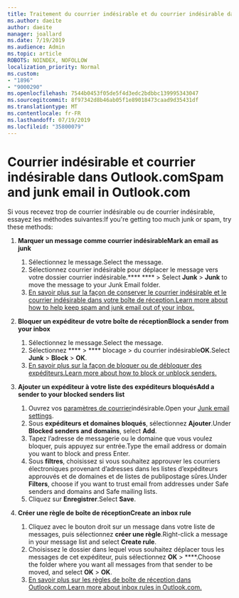 ```yaml
---
title: Traitement du courrier indésirable et du courrier indésirable dans Outlook.com
ms.author: daeite
author: daeite
manager: joallard
ms.date: 7/19/2019
ms.audience: Admin
ms.topic: article
ROBOTS: NOINDEX, NOFOLLOW
localization_priority: Normal
ms.custom:
- "1896"
- "9000290"
ms.openlocfilehash: 7544b0453f05de5f4d3edc2bdbbc139995343047
ms.sourcegitcommit: 8f97342d8b46ab05f1e89018473caad9d35431df
ms.translationtype: MT
ms.contentlocale: fr-FR
ms.lasthandoff: 07/19/2019
ms.locfileid: "35800079"
---
```

# <a name="spam-and-junk-email-in-outlookcom"></a><span data-ttu-id="ba30e-102">Courrier indésirable et courrier indésirable dans Outlook.com</span><span class="sxs-lookup"><span data-stu-id="ba30e-102">Spam and junk email in Outlook.com</span></span>

<span data-ttu-id="ba30e-103">Si vous recevez trop de courrier indésirable ou de courrier indésirable, essayez les méthodes suivantes:</span><span class="sxs-lookup"><span data-stu-id="ba30e-103">If you're getting too much junk or spam, try these methods:</span></span>

1. <span data-ttu-id="ba30e-104">**Marquer un message comme courrier indésirable**</span><span class="sxs-lookup"><span data-stu-id="ba30e-104">**Mark an email as junk**</span></span>
    1. <span data-ttu-id="ba30e-105">Sélectionnez le message.</span><span class="sxs-lookup"><span data-stu-id="ba30e-105">Select the message.</span></span>
    1. <span data-ttu-id="ba30e-106">Sélectionnez courrier indésirable pour déplacer le message vers votre dossier courrier indésirable.\*\*\*\* \*\*\*\* > </span><span class="sxs-lookup"><span data-stu-id="ba30e-106">Select **Junk** > **Junk** to move the message to your Junk Email folder.</span></span>
    1. [<span data-ttu-id="ba30e-107">En savoir plus sur la façon de conserver le courrier indésirable et le courrier indésirable dans votre boîte de réception.</span><span class="sxs-lookup"><span data-stu-id="ba30e-107">Learn more about how to help keep spam and junk email out of your inbox.</span></span>](https://support.office.com/article/a3ece97b-82f8-4a5e-9ac3-e92fa6427ae4?wt.mc_id=Office_Outlook_com_Alchemy)

1. <span data-ttu-id="ba30e-108">**Bloquer un expéditeur de votre boîte de réception**</span><span class="sxs-lookup"><span data-stu-id="ba30e-108">**Block a sender from your inbox**</span></span>
    1. <span data-ttu-id="ba30e-109">Sélectionnez le message.</span><span class="sxs-lookup"><span data-stu-id="ba30e-109">Select the message.</span></span>
    1. <span data-ttu-id="ba30e-110">Sélectionnez \*\*\*\* > \*\*\*\* blocage > du courrier indésirable**OK**.</span><span class="sxs-lookup"><span data-stu-id="ba30e-110">Select **Junk** > **Block** > **OK**.</span></span>
    1. [<span data-ttu-id="ba30e-111">En savoir plus sur la façon de bloquer ou de débloquer des expéditeurs.</span><span class="sxs-lookup"><span data-stu-id="ba30e-111">Learn more about how to block or unblock senders.</span></span>](https://support.office.com/article/afba1c94-77bb-4f50-8b85-057cf52f4d5e?wt.mc_id=Office_Outlook_com_Alchemy)

1. <span data-ttu-id="ba30e-112">**Ajouter un expéditeur à votre liste des expéditeurs bloqués**</span><span class="sxs-lookup"><span data-stu-id="ba30e-112">**Add a sender to your blocked senders list**</span></span>
    1. <span data-ttu-id="ba30e-113">Ouvrez vos [paramètres de courrier](https://outlook.live.com/mail/options/mail/junkEmail/blockedSendersAndDomainsV2)indésirable.</span><span class="sxs-lookup"><span data-stu-id="ba30e-113">Open your [Junk email settings](https://outlook.live.com/mail/options/mail/junkEmail/blockedSendersAndDomainsV2).</span></span>
    1. <span data-ttu-id="ba30e-114">Sous **expéditeurs et domaines bloqués**, sélectionnez **Ajouter**.</span><span class="sxs-lookup"><span data-stu-id="ba30e-114">Under **Blocked senders and domains**, select **Add**.</span></span>
    1. <span data-ttu-id="ba30e-115">Tapez l’adresse de messagerie ou le domaine que vous voulez bloquer, puis appuyez sur entrée.</span><span class="sxs-lookup"><span data-stu-id="ba30e-115">Type the email address or domain you want to block and press Enter.</span></span>
    1. <span data-ttu-id="ba30e-116">Sous **filtres**, choisissez si vous souhaitez approuver les courriers électroniques provenant d’adresses dans les listes d’expéditeurs approuvés et de domaines et de listes de publipostage sûres.</span><span class="sxs-lookup"><span data-stu-id="ba30e-116">Under **Filters**, choose if you want to trust email from addresses under Safe senders and domains and Safe mailing lists.</span></span>
    1. <span data-ttu-id="ba30e-117">Cliquez sur **Enregistrer**.</span><span class="sxs-lookup"><span data-stu-id="ba30e-117">Select **Save**.</span></span>

1. <span data-ttu-id="ba30e-118">**Créer une règle de boîte de réception**</span><span class="sxs-lookup"><span data-stu-id="ba30e-118">**Create an inbox rule**</span></span>
    1. <span data-ttu-id="ba30e-119">Cliquez avec le bouton droit sur un message dans votre liste de messages, puis sélectionnez **créer une règle**.</span><span class="sxs-lookup"><span data-stu-id="ba30e-119">Right-click a message in your message list and select **Create rule**.</span></span>
    1. <span data-ttu-id="ba30e-120">Choisissez le dossier dans lequel vous souhaitez déplacer tous les messages de cet expéditeur, puis sélectionnez **OK** > \*\*\*\*.</span><span class="sxs-lookup"><span data-stu-id="ba30e-120">Choose the folder where you want all messages from that sender to be moved, and select **OK** > **OK**.</span></span>
    1. [<span data-ttu-id="ba30e-121">En savoir plus sur les règles de boîte de réception dans Outlook.com.</span><span class="sxs-lookup"><span data-stu-id="ba30e-121">Learn more about inbox rules in Outlook.com.</span></span>](https://support.office.com/article/4b094371-a5d7-49bd-8b1b-4e4896a7cc5d?wt.mc_id=Office_Outlook_com_Alchemy)